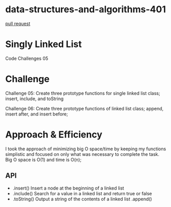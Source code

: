 # data-structures-and-algorithms-401

[pull request](https://github.com/MURADALSHORMAN/data-structures-and-algorithms-401/pull/1)


# Singly Linked List
Code Challenges 05 

# Challenge
Challenge 05: Create three prototype functions for single linked list class; insert, include, and toString

Challenge 06: Create three prototype functions of linked list class; append, insert after, and insert before;

# Approach & Efficiency
I took the approach of minimizing big O space/time by keeping my functions simplistic and focused on only what was necessary to complete the task. Big O space is O(1) and time is O(n);

## API
- .insert()
Insert a node at the beginning of a linked list
- .include()
Search for a value in a linked list and return true or false
- .toString()
Output a string of the contents of a linked list
.append()

